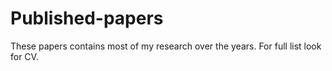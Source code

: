 # Published-papers
These papers contains most of my research over the years. For full list look for CV.
